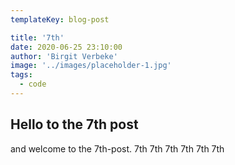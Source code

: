 ```yaml
---
templateKey: blog-post

title: '7th'
date: 2020-06-25 23:10:00
author: 'Birgit Verbeke'
image: '../images/placeholder-1.jpg'
tags:
  - code
---
```


## Hello to the 7th post

and welcome to the 7th-post.
7th 7th 7th 7th 7th 7th
